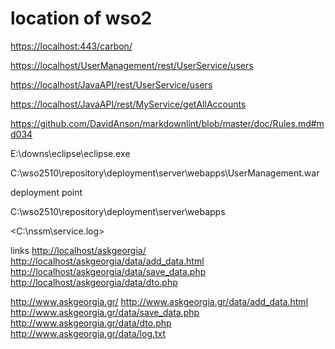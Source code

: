 # location of wso2

<https://localhost:443/carbon/>

<https://localhost/UserManagement/rest/UserService/users>

<https://localhost/JavaAPI/rest/UserService/users>

<https://localhost/JavaAPI/rest/MyService/getAllAccounts>

<https://github.com/DavidAnson/markdownlint/blob/master/doc/Rules.md#md034>

E:\downs\eclipse\eclipse.exe

C:\wso2510\repository\deployment\server\webapps\UserManagement.war

deployment point

C:\wso2510\repository\deployment\server\webapps

<C:\nssm\service.log>

links
<http://localhost/askgeorgia/>
<http://localhost/askgeorgia/data/add_data.html>
<http://localhost/askgeorgia/data/save_data.php>
<http://localhost/askgeorgia/data/dto.php>

<http://www.askgeorgia.gr/>
<http://www.askgeorgia.gr/data/add_data.html>
<http://www.askgeorgia.gr/data/save_data.php>
<http://www.askgeorgia.gr/data/dto.php>
<http://www.askgeorgia.gr/data/log.txt>